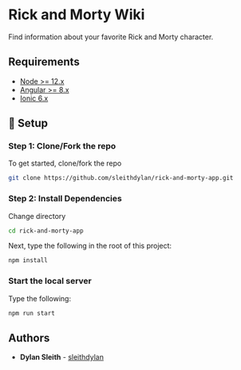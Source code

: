 # Rick and Morty Wiki

<p>Find information about your favorite Rick and Morty character.</p>

## Requirements

* [Node >= 12.x](https://nodejs.org/en/)
* [Angular >= 8.x](https://angular.io/)
* [Ionic 6.x](https://ionicframework.com/)

## :rocket: Setup

### Step 1: Clone/Fork the repo

To get started, clone/fork the repo

```sh
git clone https://github.com/sleithdylan/rick-and-morty-app.git
```

### Step 2: Install Dependencies

Change directory

```sh
cd rick-and-morty-app
```

Next, type the following in the root of this project:

```sh
npm install
```

### Start the local server

Type the following:

```bash
npm run start
```

## Authors

- **Dylan Sleith** - [sleithdylan](https://github.com/sleithdylan)
